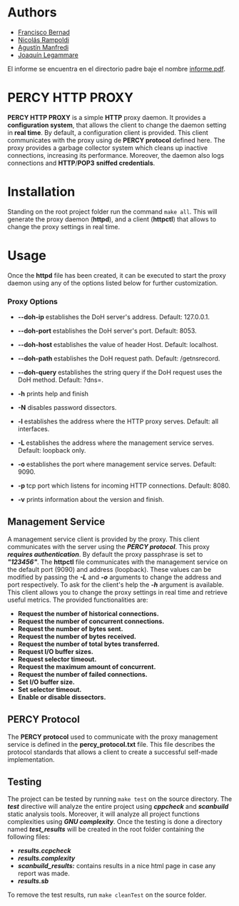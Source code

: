 # Authors
- [Francisco Bernad](https://github.com/FrBernad)
- [Nicolás Rampoldi](https://github.com/NicolasRampoldi) 
- [Agustín Manfredi](https://github.com/imanfredi)
- [Joaquín Legammare](https://github.com/JoacoLega)

El informe se encuentra en el directorio padre baje el nombre [informe.pdf](https://bitbucket.org/itba/pc-2021a-10/src/master/Informe.pdf).

# PERCY HTTP PROXY
**PERCY HTTP PROXY** is a simple **HTTP** proxy daemon. It provides a **configuration system**, that allows the client
to change the daemon setting in **real time**. By default, a configuration client is provided. This client communicates
with the proxy using de **PERCY protocol** defined here. The proxy provides a garbage collector system which cleans up 
inactive connections, increasing its performance. Moreover, the daemon also logs connections and **HTTP**/**POP3**
**sniffed credentials**.

# Installation
Standing on the root project folder run the command `make all`. This will generate the proxy daemon (**httpd**), and a 
client (**httpctl**) that allows to change the proxy settings in real time.

# Usage
Once the **httpd** file has been created, it can be executed to start the proxy daemon using any
of the options listed below for further customization. 

### Proxy Options
- **--doh-ip <address-doh>**
        establishes the DoH server's address. Default: 127.0.0.1.

- **--doh-port <port>**
        establishes the DoH server's port. Default: 8053.

- **--doh-host <hostname>** 
        establishes the value of header Host. Default: localhost.

- **--doh-path <path>** 
        establishes the DoH request path. Default: /getnsrecord.

- **--doh-query <query>** 
        establishes the string query if the DoH request uses the DoH method. Default: ?dns=.

- **-h** 
        prints help and finish

- **-N** 
        disables password dissectors.

- **-l <address-http>** 
        establishes the address where the HTTP proxy serves. Default: all interfaces.

- **-L <address-de-management>** 
        establishes the address where the management service serves. Default: loopback only.

- **-o <management-port>** 
        establishes the port where management service serves. Default: 9090.

- **-p <local-port>** 
        tcp port which listens for incoming HTTP connections. Default: 8080.

- **-v** 
        prints information about the version and finish.


## Management Service
A management service client is provided by the proxy. This client communicates with the server using the ***PERCY protocol***. This proxy ***requires authentication***. By default the proxy passphrase is set to ***"123456"***. The **httpctl** file communicates with the management service on the default port (9090) and address (loopback). These values can be modified by passing the ***-L*** and ***-o*** arguments to change the address and port respectively. To ask for the client's help the ***-h*** argument is available. This client allows you to change the proxy settings in real time and retrieve
useful metrics. The provided functionalities are:
- **Request the number of historical connections.**
- **Request the number of concurrent connections.**
- **Request the number of bytes sent.**
- **Request the number of bytes received.**
- **Request the number of total bytes transferred.**
- **Request I/O buffer sizes.**
- **Request selector timeout.**
- **Request the maximum amount of concurrent.**
- **Request the number of failed connections.**
- **Set I/O buffer size.**
- **Set selector timeout.**
- **Enable or disable dissectors.**

## PERCY Protocol
The **PERCY protocol** used to communicate with the proxy management service is defined in the **percy_protocol.txt**
file. This file describes the protocol standards that allows a client to create a successful self-made implementation.

## Testing
The project can be tested by running `make test` on the source directory. The ***test*** directive will analyze the entire project
using ***cppcheck*** and ***scanbuild*** static analysis tools. Moreover, it will analyze all project functions
complexities using ***GNU complexity***. Once the testing is done a directory named ***test_results***
will be created in the root folder containing the following files:
- ***results.ccpcheck***
- ***results.complexity***
- ***scanbuild_results:*** contains results in a nice html page in case any report was made.
- ***results.sb***

To remove the test results, run `make cleanTest` on the source folder.
